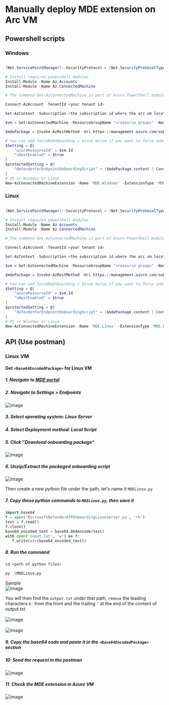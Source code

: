 # Manually deploy MDE extension on Arc VM

## Powershell scripts

### Windows

```powershell

[Net.ServicePointManager]::SecurityProtocol = [Net.SecurityProtocolType]::Tls12

# Install required powershell modules
Install-Module -Name Az.Accounts
Install-Module -Name Az.ConnectedMachine

# The command Get-AzConnectedMachine is part of Azure PowerShell module "Az.ConnectedMachine" and it is not installed. Run "Install-Module Az.ConnectedMachine" to install it.

Connect-AzAccount -TenantId <your tenant id>

Set-AzContext -Subscription <the subscription id where the arc vm locates>

$vm = Get-AzConnectedMachine -ResourceGroupName "<resource group>" -Name "<vm name>"

$mdePackage = Invoke-AzRestMethod -Uri https://management.azure.com/subscriptions/$($vm.id.split('/')[2])/providers/Microsoft.Security/mdeOnboardings/?api-version=2021-10-01-preview

# You can add forceReOnboarding = $true below if you want to force onboarding again
$Setting = @{
    "azureResourceId" = $vm.Id
    "vNextEnabled" = $true
}
$protectedSetting = @{
    "defenderForEndpointOnboardingScript" = ($mdePackage.content | ConvertFrom-Json).value.properties.onboardingPackageWindows
}
# OS == Windows or Linux
New-AzConnectedMachineExtension -Name 'MDE.Windows' -ExtensionType 'MDE.Windows' -ResourceGroupName $vm.ResourceGroupName -MachineName $vm.Name -Location $vm.Location -Publisher 'Microsoft.Azure.AzureDefenderForServers' -Settings $Setting -ProtectedSetting $protectedSetting -AutoUpgradeMinorVersion -TypeHandlerVersion '1.0'
```


### Linux
```powershell

[Net.ServicePointManager]::SecurityProtocol = [Net.SecurityProtocolType]::Tls12

# Install required powershell modules
Install-Module -Name Az.Accounts
Install-Module -Name Az.ConnectedMachine

# The command Get-AzConnectedMachine is part of Azure PowerShell module "Az.ConnectedMachine" and it is not installed. Run "Install-Module Az.ConnectedMachine" to install it.

Connect-AzAccount -TenantId <your tenant id>

Set-AzContext -Subscription <the subscription id where the arc vm locates>

$vm = Get-AzConnectedMachine -ResourceGroupName "<resource group>" -Name "<vm name>"

$mdePackage = Invoke-AzRestMethod -Uri https://management.azure.com/subscriptions/$($vm.id.split('/')[2])/providers/Microsoft.Security/mdeOnboardings/?api-version=2021-10-01-preview

# You can add forceReOnboarding = $true below if you want to force onboarding again
$Setting = @{
    "azureResourceId" = $vm.Id
    "vNextEnabled" = $true
}
$protectedSetting = @{
    "defenderForEndpointOnboardingScript" = ($mdePackage.content | ConvertFrom-Json).value.properties.onboardingPackageWindows
}
# OS == Windows or Linux
New-AzConnectedMachineExtension -Name 'MDE.Linux' -ExtensionType 'MDE.Linux' -ResourceGroupName $vm.ResourceGroupName -MachineName $vm.Name -Location $vm.Location -Publisher 'Microsoft.Azure.AzureDefenderForServers' -Settings $Setting -ProtectedSetting $protectedSetting -AutoUpgradeMinorVersion -TypeHandlerVersion '1.0'
```


## API (Use postman)

### Linux VM

#### Get `<Base64EncodedPackage>` for Linux VM
##### 1. Navigate to [MDE portal](https://security.microsoft.com)
##### 2. Navigate to Settings > Endpoints
![image](https://user-images.githubusercontent.com/96930989/224611145-931e10e5-9929-448c-86c0-ec77ab850272.png)

##### 3. Select operating system: Linux Server
##### 4. Select Deployment method: Local Script
##### 5. Click “Download onboarding package“
![image](https://user-images.githubusercontent.com/96930989/224672377-386a0165-2bea-4e8e-aaae-f607b865ce46.png)

##### 6. Unzip/Extract the packaged onboarding script
![image](https://user-images.githubusercontent.com/96930989/224673057-7042f509-44ba-4113-8fd9-de081d681ffa.png)

Then create a new python file under the path, let's name it `MDELinux.py`

##### 7. Copy these python commands to `MDELinux.py`, then save it
```python
import base64
f = open('MicrosoftDefenderATPOnboardingLinuxServer.py', 'rb') 
text = f.read() 
f.close() 
base64_encoded_text = base64.b64encode(text)
with open('ouput.txt', 'w') as f:
   f.write(str(base64_encoded_text))
```

##### 8. Run the command
```python
cd <path of python files>
```
```python
py .\MDELinux.py
```
Sample <br>
![image](https://user-images.githubusercontent.com/96930989/224681648-8ac88c36-bfa2-4e75-8b80-f1fdcc7b7f15.png) <br>

You will then find the `output.txt` under that path, `remove` the leading characters `b'` from the front and the trailing `‘` at the end of the content of output.txt <br>  
![image](https://user-images.githubusercontent.com/96930989/224681935-6577228e-74ef-44b0-9964-ef6dfff87cf9.png) <br>  
![image](https://user-images.githubusercontent.com/96930989/224681985-513d76d7-5645-45b6-8e24-f792fc5fbf8d.png) <br>
  
##### 9. Copy the base64 code and paste it in the `<Base64EncodedPackage>` section  
##### 10. Send the request in the postman
![image](https://user-images.githubusercontent.com/96930989/224683919-d03d871c-2c62-46dd-a1bb-e47b0b8661ae.png)

##### 11. Check the MDE extension in Azure VM
![image](https://user-images.githubusercontent.com/96930989/224683242-4f7c0f47-2a56-4103-83e8-7857c0961f77.png)
